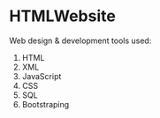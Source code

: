 # HTMLWebsite

Web design & development tools used:
1. HTML
2. XML
3. JavaScript
4. CSS
5. SQL 
6. Bootstraping
